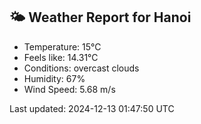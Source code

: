 <!-- WEATHER-START -->
## 🌤 Weather Report for Hanoi

- Temperature: 15°C
- Feels like: 14.31°C
- Conditions: overcast clouds
- Humidity: 67%
- Wind Speed: 5.68 m/s

Last updated: 2024-12-13 01:47:50 UTC
<!-- WEATHER-END -->
